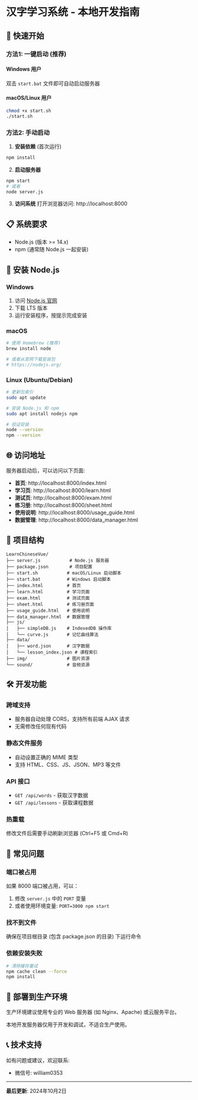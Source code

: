 # 汉字学习系统 - 本地开发指南

## 🚀 快速开始

### 方法1: 一键启动 (推荐)

#### Windows 用户
双击 `start.bat` 文件即可自动启动服务器

#### macOS/Linux 用户
```bash
chmod +x start.sh
./start.sh
```

### 方法2: 手动启动

1. **安装依赖** (首次运行)
```bash
npm install
```

2. **启动服务器**
```bash
npm start
# 或者
node server.js
```

3. **访问系统**
打开浏览器访问: http://localhost:8000

## 📋 系统要求

- Node.js (版本 >= 14.x)
- npm (通常随 Node.js 一起安装)

## 🔧 安装 Node.js

### Windows
1. 访问 [Node.js 官网](https://nodejs.org/)
2. 下载 LTS 版本
3. 运行安装程序，按提示完成安装

### macOS
```bash
# 使用 Homebrew (推荐)
brew install node

# 或者从官网下载安装包
# https://nodejs.org/
```

### Linux (Ubuntu/Debian)
```bash
# 更新包索引
sudo apt update

# 安装 Node.js 和 npm
sudo apt install nodejs npm

# 验证安装
node --version
npm --version
```

## 🌐 访问地址

服务器启动后，可以访问以下页面:

- **首页**: http://localhost:8000/index.html
- **学习页**: http://localhost:8000/learn.html  
- **测试页**: http://localhost:8000/exam.html
- **练习册**: http://localhost:8000/sheet.html
- **使用说明**: http://localhost:8000/usage_guide.html
- **数据管理**: http://localhost:8000/data_manager.html

## 📁 项目结构

```
LearnChineseVue/
├── server.js           # Node.js 服务器
├── package.json        # 项目配置
├── start.sh           # macOS/Linux 启动脚本
├── start.bat          # Windows 启动脚本
├── index.html         # 首页
├── learn.html         # 学习页面
├── exam.html          # 测试页面
├── sheet.html         # 练习册页面
├── usage_guide.html   # 使用说明
├── data_manager.html  # 数据管理
├── js/
│   ├── simpleDB.js    # IndexedDB 操作库
│   └── curve.js       # 记忆曲线算法
├── data/
│   ├── word.json      # 汉字数据
│   └── lesson_index.json # 课程索引
├── img/               # 图片资源
└── sound/             # 音频资源
```

## 🛠️ 开发功能

### 跨域支持
- 服务器自动处理 CORS，支持所有前端 AJAX 请求
- 无需修改任何现有代码

### 静态文件服务
- 自动设置正确的 MIME 类型
- 支持 HTML、CSS、JS、JSON、MP3 等文件

### API 接口
- `GET /api/words` - 获取汉字数据
- `GET /api/lessons` - 获取课程数据

### 热重载
修改文件后需要手动刷新浏览器 (Ctrl+F5 或 Cmd+R)

## 🐛 常见问题

### 端口被占用
如果 8000 端口被占用，可以：
1. 修改 `server.js` 中的 `PORT` 变量
2. 或者使用环境变量: `PORT=3000 npm start`

### 找不到文件
确保在项目根目录 (包含 package.json 的目录) 下运行命令

### 依赖安装失败
```bash
# 清除缓存重试
npm cache clean --force
npm install
```

## 🚀 部署到生产环境

生产环境建议使用专业的 Web 服务器 (如 Nginx、Apache) 或云服务平台。

本地开发服务器仅用于开发和调试，不适合生产使用。

## 📞 技术支持

如有问题或建议，欢迎联系:
- 微信号: william0353

---

**最后更新**: 2024年10月2日
